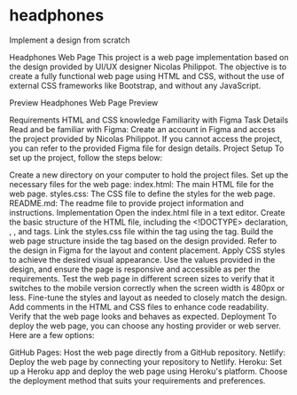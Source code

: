 # headphones
Implement a design from scratch

Headphones Web Page
This project is a web page implementation based on the design provided by UI/UX designer Nicolas Philippot. The objective is to create a fully functional web page using HTML and CSS, without the use of external CSS frameworks like Bootstrap, and without any JavaScript.

Preview
Headphones Web Page Preview

Requirements
HTML and CSS knowledge
Familiarity with Figma
Task Details
Read and be familiar with Figma: Create an account in Figma and access the project provided by Nicolas Philippot. If you cannot access the project, you can refer to the provided Figma file for design details.
Project Setup
To set up the project, follow the steps below:

Create a new directory on your computer to hold the project files.
Set up the necessary files for the web page:
index.html: The main HTML file for the web page.
styles.css: The CSS file to define the styles for the web page.
README.md: The readme file to provide project information and instructions.
Implementation
Open the index.html file in a text editor.
Create the basic structure of the HTML file, including the <!DOCTYPE> declaration, <html>, <head>, and <body> tags.
Link the styles.css file within the <head> tag using the <link> tag.
Build the web page structure inside the <body> tag based on the design provided. Refer to the design in Figma for the layout and content placement.
Apply CSS styles to achieve the desired visual appearance. Use the values provided in the design, and ensure the page is responsive and accessible as per the requirements.
Test the web page in different screen sizes to verify that it switches to the mobile version correctly when the screen width is 480px or less.
Fine-tune the styles and layout as needed to closely match the design.
Add comments in the HTML and CSS files to enhance code readability.
Verify that the web page looks and behaves as expected.
Deployment
To deploy the web page, you can choose any hosting provider or web server. Here are a few options:

GitHub Pages: Host the web page directly from a GitHub repository.
Netlify: Deploy the web page by connecting your repository to Netlify.
Heroku: Set up a Heroku app and deploy the web page using Heroku's platform.
Choose the deployment method that suits your requirements and preferences.
